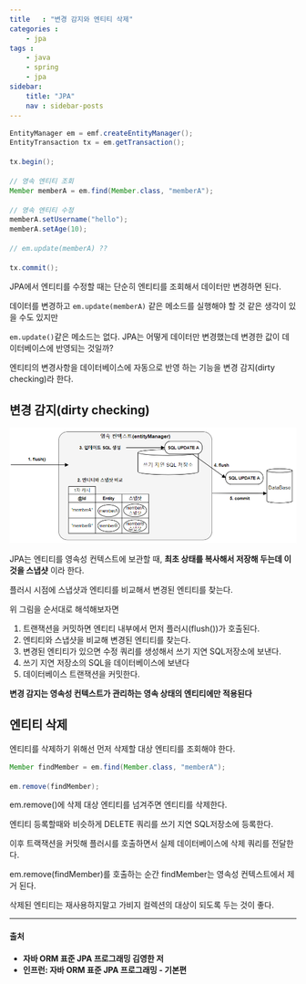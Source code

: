 ```yaml
---
title   : "변경 감지와 엔티티 삭제"
categories : 
    - jpa
tags : 
    - java
    - spring
    - jpa
sidebar:
    title: "JPA"
    nav : sidebar-posts
---  
```


```java
EntityManager em = emf.createEntityManager();
EntityTransaction tx = em.getTransaction();

tx.begin();

// 영속 엔티티 조회
Member memberA = em.find(Member.class, "memberA");

// 영속 엔티티 수정
memberA.setUsername("hello");
memberA.setAge(10);

// em.update(memberA) ??

tx.commit();
```

JPA에서 엔티티를 수정할 때는 단순히 엔티티를 조회해서 데이터만 변경하면 된다.  

데이터를 변경하고 `em.update(memberA)` 같은 메소드를 실행해야 할 것 같은 생각이 있을 수도 있지만  

`em.update()`같은 메소드는 없다. JPA는 어떻게 데이터만 변경했는데 변경한 값이 데이터베이스에 반영되는 것일까?  

엔티티의 변경사항을 데이터베이스에 자동으로 반영 하는 기능을 변경 감지(dirty checking)라 한다.  

## 변경 감지(dirty checking)  

![dc](/assets/img/JPA/dc.PNG)  

JPA는 엔티티를 영속성 컨텍스트에 보관할 때, **최초 상태를 복사해서 저장해 두는데 이것을 스냅샷** 이라 한다.  

플러시 시점에 스냅샷과 엔티티를 비교해서 변경된 엔티티를 찾는다.  

위 그림을 순서대로 해석해보자면  

1. 트랜잭션을 커밋하면 엔티티 내부에서 먼저 플러시(flush())가 호출된다.  
2. 엔티티와 스냅샷을 비교해 변경된 엔티티를 찾는다.
3. 변경된 엔티티가 있으면 수정 쿼리를 생성해서 쓰기 지연 SQL저장소에 보낸다.
4. 쓰기 지연 저장소의 SQL을 데이터베이스에 보낸다
5. 데이터베이스 트랜잭션을 커밋한다.

**변경 감지는 영속성 컨텍스트가 관리하는 영속 상태의 엔티티에만 적용된다**  

## 엔티티 삭제  

엔티티를 삭제하기 위해선 먼저 삭제할 대상 엔티티를 조회해야 한다.  

```java
Member findMember = em.find(Member.class, "memberA");

em.remove(findMember);
```  

em.remove()에 삭제 대상 엔티티를 넘겨주면 엔티티를 삭제한다.  

엔티티 등록할때와 비슷하게 DELETE 쿼리를 쓰기 지연 SQL저장소에 등록한다.  

이후 트랙잭션을 커밋해 플러시를 호출하면서 실제 데이터베이스에 삭제 쿼리를 전달한다.  

em.remove(findMember)를 호출하는 순간 findMember는 영속성 컨텍스트에서 제거 된다.  

삭제된 엔티티는 재사용하지말고 가비지 컬렉션의 대상이 되도록 두는 것이 좋다.  

---

#### 출처  
- **자바 ORM 표준 JPA 프로그래밍 김영한 저**  
- **인프런: 자바 ORM 표준 JPA 프로그래밍 - 기본편**  